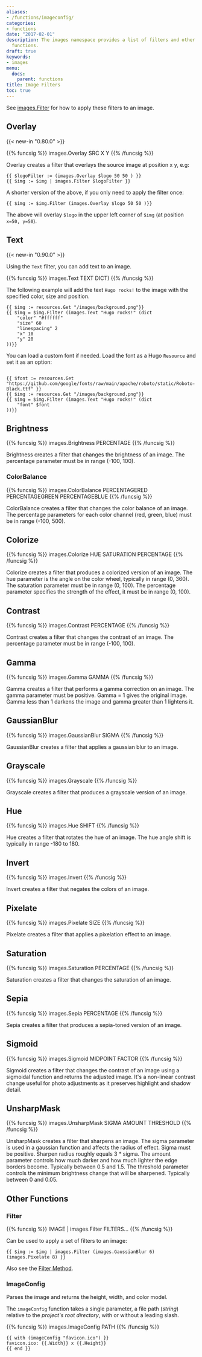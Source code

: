 ```yaml
---
aliases:
- /functions/imageconfig/
categories:
- functions
date: "2017-02-01"
description: The images namespace provides a list of filters and other image related
  functions.
draft: true
keywords:
- images
menu:
  docs:
    parent: functions
title: Image Filters
toc: true
---
```


See [images.Filter](#filter) for how to apply these filters to an image.

## Overlay

{{< new-in "0.80.0" >}}

{{% funcsig %}}
images.Overlay SRC X Y
{{% /funcsig %}}

Overlay creates a filter that overlays the source image at position x y, e.g:


```go-html-template
{{ $logoFilter := (images.Overlay $logo 50 50 ) }}
{{ $img := $img | images.Filter $logoFilter }}
```

A shorter version of the above, if you only need to apply the filter once:

```go-html-template
{{ $img := $img.Filter (images.Overlay $logo 50 50 )}}
```

The above will overlay `$logo` in the upper left corner of `$img` (at position `x=50, y=50`).

## Text

{{< new-in "0.90.0" >}}

Using the `Text` filter, you can add text to an image.

{{% funcsig %}}
images.Text TEXT DICT)
{{% /funcsig %}}

The following example will add the text `Hugo rocks!` to the image with the specified color, size and position.

```go-html-template
{{ $img := resources.Get "/images/background.png"}}
{{ $img = $img.Filter (images.Text "Hugo rocks!" (dict
    "color" "#ffffff"
    "size" 60
    "linespacing" 2
    "x" 10
    "y" 20
))}}
```

You can load a custom font if needed. Load the font as a Hugo `Resource` and set it as an option:

```go-html-template

{{ $font := resources.Get "https://github.com/google/fonts/raw/main/apache/roboto/static/Roboto-Black.ttf" }}
{{ $img := resources.Get "/images/background.png"}}
{{ $img = $img.Filter (images.Text "Hugo rocks!" (dict
    "font" $font
))}}
```


## Brightness

{{% funcsig %}}
images.Brightness PERCENTAGE
{{% /funcsig %}}

Brightness creates a filter that changes the brightness of an image.
The percentage parameter must be in range (-100, 100).

### ColorBalance

{{% funcsig %}}
images.ColorBalance PERCENTAGERED PERCENTAGEGREEN PERCENTAGEBLUE
{{% /funcsig %}}

ColorBalance creates a filter that changes the color balance of an image.
The percentage parameters for each color channel (red, green, blue) must be in range (-100, 500).

## Colorize

{{% funcsig %}}
images.Colorize HUE SATURATION PERCENTAGE
{{% /funcsig %}}

Colorize creates a filter that produces a colorized version of an image.
The hue parameter is the angle on the color wheel, typically in range (0, 360).
The saturation parameter must be in range (0, 100).
The percentage parameter specifies the strength of the effect, it must be in range (0, 100).

## Contrast

{{% funcsig %}}
images.Contrast PERCENTAGE
{{% /funcsig %}}

Contrast creates a filter that changes the contrast of an image.
The percentage parameter must be in range (-100, 100).

## Gamma

{{% funcsig %}}
images.Gamma GAMMA
{{% /funcsig %}}

Gamma creates a filter that performs a gamma correction on an image.
The gamma parameter must be positive. Gamma = 1 gives the original image.
Gamma less than 1 darkens the image and gamma greater than 1 lightens it.

## GaussianBlur

{{% funcsig %}}
images.GaussianBlur SIGMA
{{% /funcsig %}}

GaussianBlur creates a filter that applies a gaussian blur to an image.

## Grayscale

{{% funcsig %}}
images.Grayscale
{{% /funcsig %}}

Grayscale creates a filter that produces a grayscale version of an image.

## Hue

{{% funcsig %}}
images.Hue SHIFT
{{% /funcsig %}}

Hue creates a filter that rotates the hue of an image.
The hue angle shift is typically in range -180 to 180.

## Invert

{{% funcsig %}}
images.Invert
{{% /funcsig %}}

Invert creates a filter that negates the colors of an image.

## Pixelate

{{% funcsig %}}
images.Pixelate SIZE
{{% /funcsig %}}

Pixelate creates a filter that applies a pixelation effect to an image.

## Saturation

{{% funcsig %}}
images.Saturation PERCENTAGE
{{% /funcsig %}}

Saturation creates a filter that changes the saturation of an image.

## Sepia

{{% funcsig %}}
images.Sepia PERCENTAGE
{{% /funcsig %}}

Sepia creates a filter that produces a sepia-toned version of an image.

## Sigmoid

{{% funcsig %}}
images.Sigmoid MIDPOINT FACTOR
{{% /funcsig %}}

Sigmoid creates a filter that changes the contrast of an image using a sigmoidal function and returns the adjusted image.
It's a non-linear contrast change useful for photo adjustments as it preserves highlight and shadow detail.

## UnsharpMask

{{% funcsig %}}
images.UnsharpMask SIGMA AMOUNT THRESHOLD
{{% /funcsig %}}

UnsharpMask creates a filter that sharpens an image.
The sigma parameter is used in a gaussian function and affects the radius of effect.
Sigma must be positive. Sharpen radius roughly equals 3 * sigma.
The amount parameter controls how much darker and how much lighter the edge borders become. Typically between 0.5 and 1.5.
The threshold parameter controls the minimum brightness change that will be sharpened. Typically between 0 and 0.05.

## Other Functions

### Filter

{{% funcsig %}}
IMAGE | images.Filter FILTERS...
{{% /funcsig %}}

Can be used to apply a set of filters to an image:

```go-html-template
{{ $img := $img | images.Filter (images.GaussianBlur 6) (images.Pixelate 8) }}
```

Also see the [Filter Method](/content-management/image-processing/#filter).

### ImageConfig

Parses the image and returns the height, width, and color model.

The `imageConfig` function takes a single parameter, a file path (_string_) relative to the _project's root directory_, with or without a leading slash.

{{% funcsig %}}
images.ImageConfig PATH
{{% /funcsig %}}

```go-html-template
{{ with (imageConfig "favicon.ico") }}
favicon.ico: {{.Width}} x {{.Height}}
{{ end }}
```

